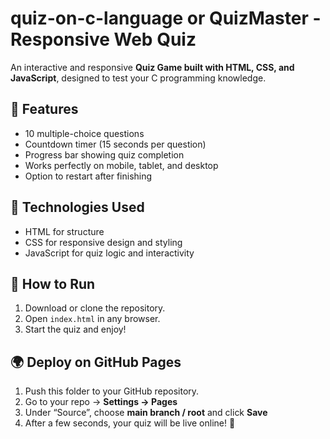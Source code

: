 # quiz-on-c-language or  QuizMaster - Responsive Web Quiz

An interactive and responsive **Quiz Game built with HTML, CSS, and JavaScript**, designed to test your C programming knowledge.

## 🌟 Features
- 10 multiple-choice questions
- Countdown timer (15 seconds per question)
- Progress bar showing quiz completion
- Works perfectly on mobile, tablet, and desktop
- Option to restart after finishing

## 🧠 Technologies Used
- HTML for structure  
- CSS for responsive design and styling  
- JavaScript for quiz logic and interactivity

## 🚀 How to Run
1. Download or clone the repository.
2. Open `index.html` in any browser.
3. Start the quiz and enjoy!

## 🌍 Deploy on GitHub Pages
1. Push this folder to your GitHub repository.
2. Go to your repo → **Settings → Pages**
3. Under “Source”, choose **main branch / root** and click **Save**
4. After a few seconds, your quiz will be live online! 🎉

